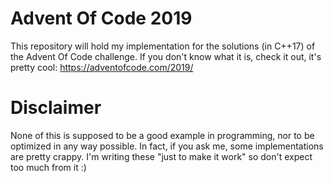 # Advent Of Code 2019

 This repository will hold my implementation for the solutions (in C++17) of the Advent Of Code challenge. If you don't know what it is, check it out, it's pretty cool: https://adventofcode.com/2019/

# Disclaimer

None of this is supposed to be a good example in programming, nor to be optimized in any way possible. In fact, if you ask me, some implementations are pretty crappy. I'm writing these "just to make it work" so don't expect too much from it :)